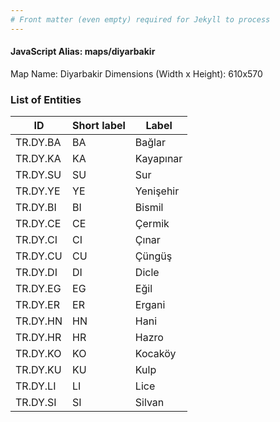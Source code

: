 ```yaml
---
# Front matter (even empty) required for Jekyll to process
---
```


#### JavaScript Alias: maps/diyarbakir

Map Name: Diyarbakir
Dimensions (Width x Height): 610x570





### List of Entities

ID | Short label | Label
---|---|---|
TR.DY.BA | BA | Bağlar
TR.DY.KA | KA | Kayapınar
TR.DY.SU | SU | Sur
TR.DY.YE | YE | Yenişehir		
TR.DY.BI | BI | Bismil
TR.DY.CE | CE | Çermik
TR.DY.CI | CI | Çınar
TR.DY.CU | CU | Çüngüş		
TR.DY.DI | DI | Dicle
TR.DY.EG | EG | Eğil
TR.DY.ER | ER | Ergani
TR.DY.HN | HN | Hani		
TR.DY.HR | HR | Hazro
TR.DY.KO | KO | Kocaköy
TR.DY.KU | KU | Kulp
TR.DY.LI | LI | Lice		
TR.DY.SI | SI | Silvan		